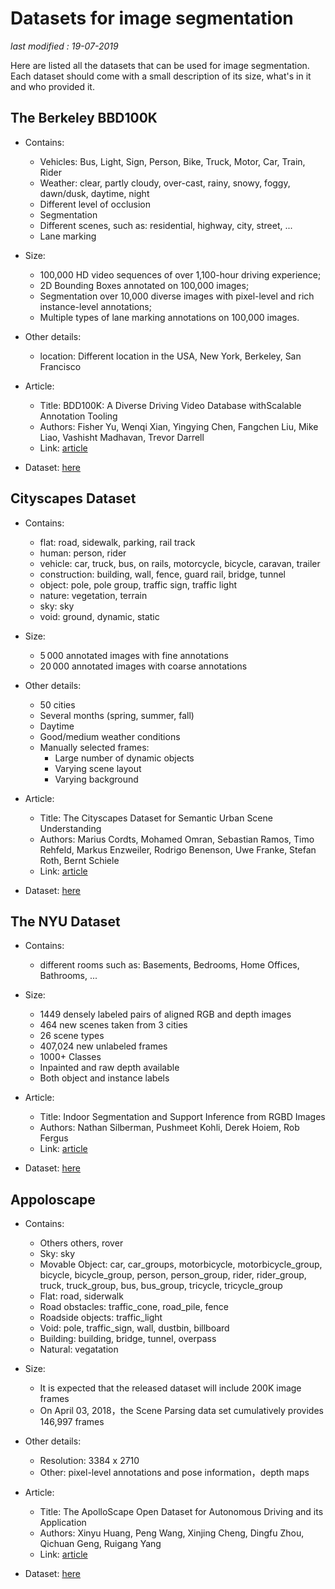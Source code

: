 # Datasets for image segmentation

_last modified : 19-07-2019_

Here are listed all the datasets that can be used for image segmentation. Each dataset should come with a small description of its size, what's in it and who provided it.

## The Berkeley BBD100K

- Contains:
    - Vehicles: Bus, Light, Sign, Person, Bike, Truck, Motor, Car, Train, Rider
    - Weather: clear, partly cloudy, over-cast, rainy, snowy, foggy, dawn/dusk, daytime, night
    - Different level of occlusion
    - Segmentation
    - Different scenes, such as: residential, highway, city, street, ...
    - Lane marking

- Size:
    - 100,000 HD video sequences of over 1,100-hour driving experience;
    - 2D Bounding Boxes annotated on 100,000 images;
    - Segmentation over 10,000 diverse images with pixel-level and rich instance-level annotations;
    - Multiple types of lane marking annotations on 100,000 images.

- Other details:
    - location: Different location in the USA, New York, Berkeley, San Francisco

- Article:
    - Title: BDD100K: A Diverse Driving Video Database withScalable Annotation Tooling
    - Authors: Fisher Yu, Wenqi Xian, Yingying Chen, Fangchen Liu, Mike Liao, Vashisht Madhavan, Trevor Darrell
    - Link: [article](https://arxiv.org/pdf/1805.04687.pdf)

- Dataset: [here](http://bdd-data.berkeley.edu/)

## Cityscapes Dataset

- Contains:
    - flat:	road, sidewalk, parking, rail track
    - human: person, rider
    - vehicle: car, truck, bus, on rails, motorcycle, bicycle, caravan, trailer
    - construction:	building, wall, fence, guard rail, bridge, tunnel
    - object: pole, pole group, traffic sign, traffic light
    - nature: vegetation, terrain
    - sky: sky
    - void: ground, dynamic, static

- Size:
    - 5 000 annotated images with fine annotations
    - 20 000 annotated images with coarse annotations

- Other details:
    - 50 cities
    - Several months (spring, summer, fall)
    - Daytime
    - Good/medium weather conditions
    - Manually selected frames:
        - Large number of dynamic objects
        - Varying scene layout
        - Varying background


- Article:
    - Title: The Cityscapes Dataset for Semantic Urban Scene Understanding
    - Authors: Marius Cordts, Mohamed Omran, Sebastian Ramos, Timo Rehfeld, Markus Enzweiler, Rodrigo Benenson, Uwe Franke, Stefan Roth, Bernt Schiele
    - Link: [article](https://arxiv.org/pdf/1604.01685.pdf)

- Dataset: [here](https://www.cityscapes-dataset.com/)

## The NYU Dataset

- Contains:
    - different rooms such as: Basements, Bedrooms, Home Offices, Bathrooms, ...

- Size:
    - 1449 densely labeled pairs of aligned RGB and depth images
    - 464 new scenes taken from 3 cities
    - 26 scene types
    - 407,024 new unlabeled frames
    - 1000+ Classes
    - Inpainted and raw depth available
    - Both object and instance labels

- Article:
    - Title: Indoor Segmentation and Support Inference from RGBD Images
    - Authors: Nathan Silberman, Pushmeet Kohli, Derek Hoiem, Rob Fergus
    - Link: [article](https://cs.nyu.edu/~silberman/papers/indoor_seg_support.pdf)

- Dataset: [here](https://cs.nyu.edu/~silberman/datasets/nyu_depth_v2.html)

## Appoloscape

- Contains:
	- Others others, rover
    - Sky: sky
    - Movable Object: car, car_groups, motorbicycle, motorbicycle_group, bicycle, bicycle_group, person, person_group, rider, rider_group, truck, truck_group, bus, bus_group, tricycle, tricycle_group
    - Flat: road, siderwalk
    - Road obstacles: traffic_cone, road_pile, fence
    - Roadside objects: traffic_light
    - Void: pole, traffic_sign, wall, dustbin, billboard
    - Building: building, bridge, tunnel, overpass
    - Natural: vegatation


- Size:
    - It is expected that the released dataset will include 200K image frames
    - On April 03, 2018，the Scene Parsing data set cumulatively provides 146,997 frames

- Other details:
    - Resolution: 3384 x 2710
    - Other: pixel-level annotations and pose information，depth maps

- Article:
    - Title: The ApolloScape Open Dataset for Autonomous Driving and its Application
    - Authors: Xinyu Huang, Peng Wang, Xinjing Cheng, Dingfu Zhou, Qichuan Geng, Ruigang Yang
    - Link: [article](https://arxiv.org/abs/1803.06184)

- Dataset: [here](http://apolloscape.auto/index.html)